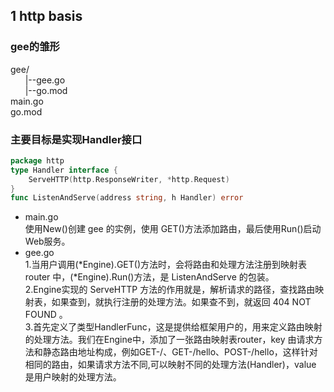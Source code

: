 ## 1 http basis

### gee的雏形  
gee/  
&nbsp;&nbsp;&nbsp;&nbsp;&nbsp;&nbsp;|--gee.go  
&nbsp;&nbsp;&nbsp;&nbsp;&nbsp;&nbsp;|--go.mod  
main.go  
go.mod  
### 主要目标是实现Handler接口
```go
package http
type Handler interface {
    ServeHTTP(http.ResponseWriter, *http.Request)
}
func ListenAndServe(address string, h Handler) error
```
* main.go  
使用New()创建 gee 的实例，使用 GET()方法添加路由，最后使用Run()启动Web服务。
* gee.go  
1.当用户调用(*Engine).GET()方法时，会将路由和处理方法注册到映射表 router 中，(*Engine).Run()方法，是 ListenAndServe 的包装。  
2.Engine实现的 ServeHTTP 方法的作用就是，解析请求的路径，查找路由映射表，如果查到，就执行注册的处理方法。如果查不到，就返回 404 NOT FOUND 。  
3.首先定义了类型HandlerFunc，这是提供给框架用户的，用来定义路由映射的处理方法。我们在Engine中，添加了一张路由映射表router，key 由请求方法和静态路由地址构成，例如GET-/、GET-/hello、POST-/hello，这样针对相同的路由，如果请求方法不同,可以映射不同的处理方法(Handler)，value 是用户映射的处理方法。

